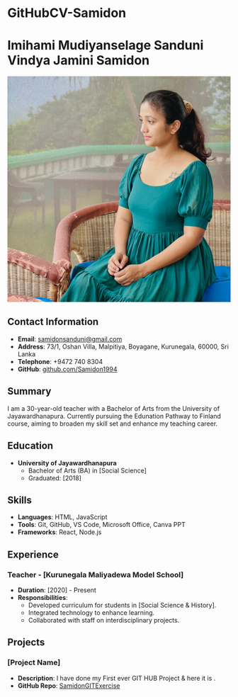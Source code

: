 # GitHubCV-Samidon
# Imihami Mudiyanselage Sanduni Vindya Jamini Samidon
![Profile Photo](https://github.com/Samidon1994/GitHubCV-Samidon/blob/main/WhatsApp%20Image%202024-09-25%20at%2007.09.42.jpeg)

## Contact Information
- **Email**: samidonsanduni@gmail.com
- **Address**: 73/1, Oshan Villa, Malpitiya, Boyagane, Kurunegala, 60000, Sri Lanka
- **Telephone**: +9472 740 8304
- **GitHub**: [github.com/Samidon1994](https://github.com/Samidon1994)

## Summary
I am a 30-year-old teacher with a Bachelor of Arts from the University of Jayawardhanapura. Currently pursuing the Edunation Pathway to Finland course, aiming to broaden my skill set and enhance my teaching career.

## Education
- **University of Jayawardhanapura**
  - Bachelor of Arts (BA) in [Social Science]
  - Graduated: [2018]
  
## Skills
- **Languages**: HTML, JavaScript
- **Tools**: Git, GitHub, VS Code, Microsoft Office, Canva PPT
- **Frameworks**: React, Node.js

## Experience
### Teacher - [Kurunegala Maliyadewa Model School]
- **Duration**: [2020] - Present
- **Responsibilities**:
  - Developed curriculum for students in [Social Science & History].
  - Integrated technology to enhance learning.
  - Collaborated with staff on interdisciplinary projects.

## Projects
### [Project Name]
- **Description**: I have done my First ever GIT HUB Project & here it is .
- **GitHub Repo**: [SamidonGITExercise](https://github.com/Samidon1994/SamidonGITExercises)

